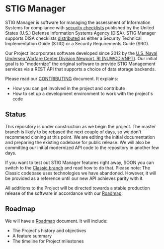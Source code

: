 # STIG Manager

STIG Manager is software for managing the assessment of Information Systems for compliance with [security checklists](https://public.cyber.mil/stigs/) published by the United States (U.S.) Defense Information Systems Agency (DISA). STIG Manager supports DISA checklists [distributed](https://public.cyber.mil/stigs/downloads/) as either a Security Technical Implementation Guide (STIG) or a Security Requirements Guide (SRG).

Our Project incorporates software developed since 2012 by the [U.S. Naval Undersea Warfare Center Division Newport, RI (NUWCDIVNPT)](https://www.navsea.navy.mil/Home/Warfare-Centers/NUWC-Newport/). Our initial goal is to "modernize" the original software to provide STIG Management services via a REST API that supports a choice of data storage backends.  

Please read our [CONTRIBUTING](CONTRIBUTING.md) document. It explains:
- How you can get involved in the project and contribute
- How to set up a development environment to work with the project's code 

## Status

This repository is under construction as we begin the project. The master branch is likely to be rebased the next couple of days, so we don't recommend cloning at this point. We are editing the initial documentation and preparing the existing codebase for public release. We will also be committing our initial modernized API code to the repository in another few days.

If you want to test out STIG Manager features right away, SOON you can switch to the [Classic branch](https://github.com/NUWCDIVNPT/stig-manager/tree/classic) and read how to do that. Please note: The Classic codebase uses technologies we have abandoned. However, it will be provided as a reference until our new API achieves parity with it.

All additions to the Project will be directed towards a stable production release of the software in accordance with our [Roadmap](docs/roadmap.md).

## Roadmap

We will have a [Roadmap](docs/roadmap.md) document. It will include:
- The Project's history and objectives
- A feature summary
- The timeline for Project milestones
